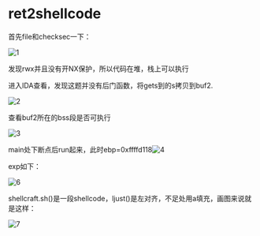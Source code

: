 # ret2shellcode

首先file和checksec一下：

![1](C:\Users\86177\Desktop\PWN\ret2shellcode\1.png)

发现rwx并且没有开NX保护，所以代码在堆，栈上可以执行

进入IDA查看，发现这题并没有后门函数，将gets到的s拷贝到buf2.

![2](C:\Users\86177\Desktop\PWN\ret2shellcode\2.png)

查看buf2所在的bss段是否可执行

![3](C:\Users\86177\Desktop\PWN\ret2shellcode\3.png)

main处下断点后run起来，此时ebp=0xffffd118![4](C:\Users\86177\Desktop\PWN\ret2shellcode\4.png)

exp如下：

![6](C:\Users\86177\Desktop\PWN\ret2shellcode\6.png)

shellcraft.sh()是一段shellcode，ljust()是左对齐，不足处用a填充，画图来说就是这样：

![7](C:\Users\86177\Desktop\PWN\ret2shellcode\7.png)